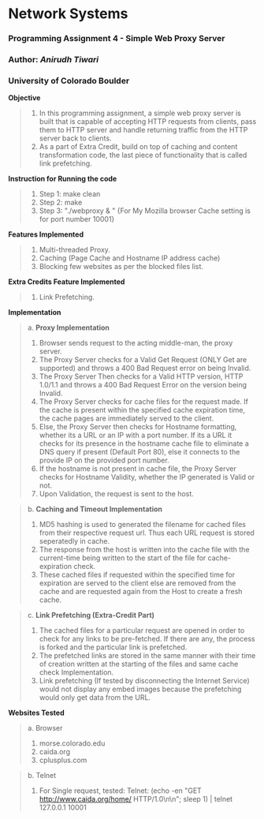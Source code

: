 # Network Systems
### Programming Assignment 4 - Simple Web Proxy Server
### Author: *Anirudh Tiwari*
### University of Colorado Boulder  

**Objective**
>1. In this programming assignment, a simple web proxy server is built that is capable of accepting HTTP requests from clients, pass them to HTTP server and handle returning traffic from the HTTP server back to clients.
>2. As a part of Extra Credit, build on top of caching and content transformation code, the last piece of functionality that is called link prefetching.

**Instruction for Running the code**
>1. Step 1: make clean
>2. Step 2: make
>3. Step 3: "./webproxy <port number> <Cache Expiration time> & "  {For My Mozilla browser Cache setting is for port number 10001}

**Features Implemented**
>1. Multi-threaded Proxy.
>2. Caching (Page Cache and Hostname IP address cache)
>3. Blocking few websites as per the blocked files list.

**Extra Credits Feature Implemented**
>1. Link Prefetching.

**Implementation**
>a. **Proxy Implementation**
>1. Browser sends request to the acting middle-man, the proxy server.
>2. The Proxy Server checks for a Valid Get Request (ONLY Get are supported) and throws a 400 Bad Request error on being Invalid.
>3. The Proxy Server Then checks for a Valid HTTP version, HTTP 1.0/1.1 and throws a 400 Bad Request Error on the version being Invalid.
>4. The Proxy Server checks for cache files for the request made. If the cache is present within the specified cache expiration time, the cache pages are immediately served to the client.
>5. Else, the Proxy Server then checks for Hostname formatting, whether its a URL or an IP with a port number. If its a URL it checks for its presence in the hostname cache file to eliminate a DNS query if present (Default Port 80), else it connects to the provide IP on the provided port number.
>6. If the hostname is not present in cache file, the Proxy Server checks for Hostname Validity, whether the IP generated is Valid or not.
>7. Upon Validation, the request is sent to the host.

>b. **Caching and Timeout Implementation**
>1. MD5 hashing is used to generated the filename for cached files from their respective request url. Thus each URL request is stored seperatedly in cache.
>2. The response from the host is written into the cache file with the current-time being written to the start of the file for cache-expiration check.
>3. These cached files if requested within the specified time for expiration are served to the client else are removed from the cache and are requested again from the Host to create a fresh cache.

>c. **Link Prefetching (Extra-Credit Part)**
>1. The cached files for a particular request are opened in order to check for any links to be pre-fetched. If there are any, the process is forked and the particular link is prefetched.
>2. The prefetched links are stored in the same manner with their time of creation written at the starting of the files and same cache check Implementation.
>3. Link prefetching (If tested by disconnecting the Internet Service) would not display any embed images because the prefetching would only get data from the URL.

**Websites Tested**
>a. Browser
>1. morse.colorado.edu
>2. caida.org
>3. cplusplus.com

>b. Telnet
>1. For Single request, tested: Telnet: (echo -en "GET http://www.caida.org/home/ HTTP/1.0\n\n"; sleep 1) | telnet 127.0.0.1 10001
